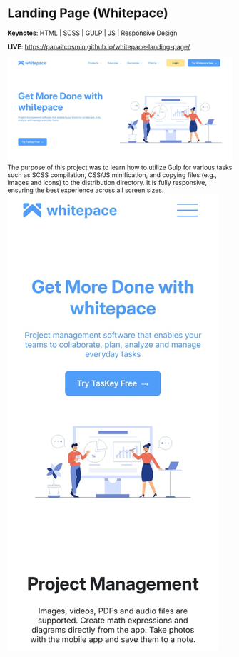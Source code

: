 # Landing Page (Whitepace)

**Keynotes**: HTML | SCSS | GULP | JS | Responsive Design 
<br>

**LIVE**: https://panaitcosmin.github.io/whitepace-landing-page/

![landing_page desktop](/site_images/desktop_home.jpg)
<br>
The purpose of this project was to learn how to utilize Gulp for various tasks such as SCSS compilation, CSS/JS minification, and copying files (e.g., images and icons) to the distribution directory.
It is fully responsive, ensuring the best experience across all screen sizes.
<br>
![landing_page mobile](/site_images/mobile_home.jpg)
